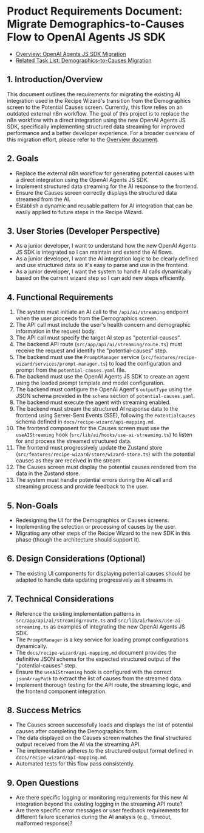 # Product Requirements Document: Migrate Demographics-to-Causes Flow to OpenAI Agents JS SDK

- [Overview: OpenAI Agents JS SDK Migration](/tasks/migration-to-openai-agents-js-sdk.md)
- [Related Task List: Demographics-to-Causes Migration](/tasks/tasks-prd-migrate-demographics-causes-flow.md)

## 1. Introduction/Overview

This document outlines the requirements for migrating the existing AI integration used in the Recipe Wizard's transition from the Demographics screen to the Potential Causes screen. Currently, this flow relies on an outdated external n8n workflow. The goal of this project is to replace the n8n workflow with a direct integration using the new OpenAI Agents JS SDK, specifically implementing structured data streaming for improved performance and a better developer experience. For a broader overview of this migration effort, please refer to the [Overview document](/tasks/migration-to-openai-agents-js-sdk.md).

## 2. Goals

*   Replace the external n8n workflow for generating potential causes with a direct integration using the OpenAI Agents JS SDK.
*   Implement structured data streaming for the AI response to the frontend.
*   Ensure the Causes screen correctly displays the structured data streamed from the AI.
*   Establish a dynamic and reusable pattern for AI integration that can be easily applied to future steps in the Recipe Wizard.

## 3. User Stories (Developer Perspective)

*   As a junior developer, I want to understand how the new OpenAI Agents JS SDK is integrated so I can maintain and extend the AI flows.
*   As a junior developer, I want the AI integration logic to be clearly defined and use structured data so it's easy to parse and use in the frontend.
*   As a junior developer, I want the system to handle AI calls dynamically based on the current wizard step so I can add new steps efficiently.

## 4. Functional Requirements

1.  The system must initiate an AI call to the `/api/ai/streaming` endpoint when the user proceeds from the Demographics screen.
2.  The API call must include the user's health concern and demographic information in the request body.
3.  The API call must specify the target AI step as "potential-causes".
4.  The backend API route (`src/app/api/ai/streaming/route.ts`) must receive the request and identify the "potential-causes" step.
5.  The backend must use the `PromptManager` service (`src/features/recipe-wizard/services/prompt-manager.ts`) to load the configuration and prompt from the `potential-causes.yaml` file.
6.  The backend must use the OpenAI Agents JS SDK to create an agent using the loaded prompt template and model configuration.
7.  The backend must configure the OpenAI Agent's `outputType` using the JSON schema provided in the `schema` section of `potential-causes.yaml`.
8.  The backend must execute the agent with streaming enabled.
9.  The backend must stream the structured AI response data to the frontend using Server-Sent Events (SSE), following the `PotentialCauses` schema defined in `docs/recipe-wizard/api-mapping.md`.
10. The frontend component for the Causes screen must use the `useAIStreaming` hook (`src/lib/ai/hooks/use-ai-streaming.ts`) to listen for and process the streamed structured data.
11. The frontend must progressively update the Zustand store (`src/features/recipe-wizard/store/wizard-store.ts`) with the potential causes as they are received in the stream.
12. The Causes screen must display the potential causes rendered from the data in the Zustand store.
13. The system must handle potential errors during the AI call and streaming process and provide feedback to the user.

## 5. Non-Goals

*   Redesigning the UI for the Demographics or Causes screens.
*   Implementing the selection or processing of causes by the user.
*   Migrating any other steps of the Recipe Wizard to the new SDK in this phase (though the architecture should support it).

## 6. Design Considerations (Optional)

*   The existing UI components for displaying potential causes should be adapted to handle data updating progressively as it streams in.

## 7. Technical Considerations

*   Reference the existing implementation patterns in `src/app/api/ai/streaming/route.ts` and `src/lib/ai/hooks/use-ai-streaming.ts` as examples of integrating the new OpenAI Agents JS SDK.
*   The `PromptManager` is a key service for loading prompt configurations dynamically.
*   The `docs/recipe-wizard/api-mapping.md` document provides the definitive JSON schema for the expected structured output of the "potential-causes" step.
*   Ensure the `useAIStreaming` hook is configured with the correct `jsonArrayPath` to extract the list of causes from the streamed data.
*   Implement thorough testing for the API route, the streaming logic, and the frontend component integration.

## 8. Success Metrics

*   The Causes screen successfully loads and displays the list of potential causes after completing the Demographics form.
*   The data displayed on the Causes screen matches the final structured output received from the AI via the streaming API.
*   The implementation adheres to the structured output format defined in `docs/recipe-wizard/api-mapping.md`.
*   Automated tests for this flow pass consistently.

## 9. Open Questions

*   Are there specific logging or monitoring requirements for this new AI integration beyond the existing logging in the streaming API route?
*   Are there specific error messages or user feedback requirements for different failure scenarios during the AI analysis (e.g., timeout, malformed response)?